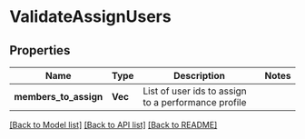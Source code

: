 # ValidateAssignUsers

## Properties

Name | Type | Description | Notes
------------ | ------------- | ------------- | -------------
**members_to_assign** | **Vec<String>** | List of user ids to assign to a performance profile | 

[[Back to Model list]](../README.md#documentation-for-models) [[Back to API list]](../README.md#documentation-for-api-endpoints) [[Back to README]](../README.md)


